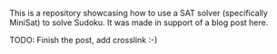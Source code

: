 This is a repository showcasing how to use a SAT solver (specifically
MiniSat) to solve Sudoku. It was made in support of a blog post here.

TODO: Finish the post, add crosslink :-)
